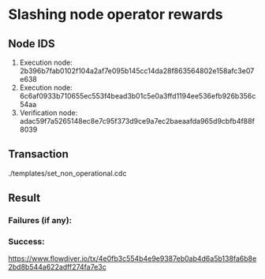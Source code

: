 # Slashing node operator rewards

## Node IDS
1. Execution node: 2b396b7fab0102f104a2af7e095b145cc14da28f863564802e158afc3e07e638
2. Execution node: 6c6af0933b710655ec553f4bead3b01c5e0a3ffd1194ee536efb926b356c54aa
3. Verification node: adac59f7a5265148ec8e7c95f373d9ce9a7ec2baeaafda965d9cbfb4f88f8039

## Transaction 
./templates/set_non_operational.cdc

## Result

### Failures (if any):

### Success:
https://www.flowdiver.io/tx/4e0fb3c554b4e9e9387eb0ab4d6a5b138fa6b8e2bd8b544a622adff274fa7e3c
